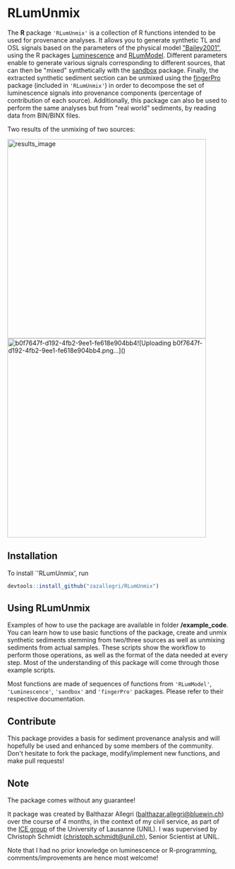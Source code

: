 # RLumUnmix

The **R** package `'RLumUnmix'` is a collection of R functions intended to be used for provenance analyses. It allows you to generate synthetic TL and OSL signals based on the parameters of the physical model ["Bailey2001"](https://www.sciencedirect.com/science/article/pii/S1350448700001001), using the R packages [Luminescence](https://github.com/R-Lum/Luminescence) and [RLumModel](https://github.com/R-Lum/RLumModel). Different parameters enable to generate various signals corresponding to different sources, that can then be "mixed" synthetically with the [sandbox](https://github.com/coffeemuggler/sandbox) package. Finally, the extracted synthetic sediment section can be unmixed using the [fingerPro](https://github.com/eead-csic-eesa/fingerPro) package (included in `'RLumUnmix'`) in order to decompose the set of luminescence signals into provenance components (percentage of contribution of each source). Additionally, this package can also be used to perform the same analyses but from "real world" sediments, by reading data from BIN/BINX files.

Two results of the unmixing of two sources:

<img src="https://github.com/user-attachments/assets/d98bd5be-43ac-48a2-852a-2782e5d29a84" alt="results_image" width="450"/>
<img src="https://github.com/user-attachments/assets/e495f11c-0525-4d52-b85b-c8dbf54c8481" alt="b0f7647f-d192-4fb2-9ee1-fe618e904bb4![Uploading b0f7647f-d192-4fb2-9ee1-fe618e904bb4.png…]()" width="450"/>




## Installation

To install `'RLumUnmix', run

``` r
devtools::install_github("zazallegri/RLumUnmix")
```

## Using RLumUnmix

Examples of how to use the package are available in folder **/example_code**. You can learn how to use basic functions of the package, create and unmix synthetic sediments stemming from two/three sources as well as unmixing sediments from actual samples. These scripts show the workflow to perform those operations, as well as the format of the data needed at every step. Most of the understanding of this package will come through those example scripts.

Most functions are made of sequences of functions from `'RLumModel'`, `'Luminescence'`, `'sandbox'` and `'fingerPro'` packages. Please refer to their respective documentation.

## Contribute

This package provides a basis for sediment provenance analysis and will hopefully be used and enhanced by some members of the community. Don't hesitate to fork the package, modify/implement new functions, and make pull requests! 

## Note 

The package comes without any guarantee!

It package was created by Balthazar Allegri (balthazar.allegri@bluewin.ch) over the course of 4 months, in the context of my civil service, as part of the [ICE group](https://wp.unil.ch/ice/) of the University of Lausanne (UNIL). I was supervised by Christoph Schmidt (christoph.schmidt@unil.ch), Senior Scientist at UNIL. 

Note that I had no prior knowledge on luminescence or R-programming, comments/improvements are hence most welcome!




